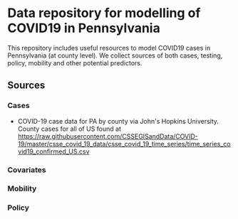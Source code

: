 # Data repository for modelling of COVID19 in Pennsylvania

This repository includes useful resources to model COVID19 cases in Pennsylvania (at county level). We collect sources of both cases, testing, policy, mobility and
other potential predictors.

## Sources

### Cases

- COVID-19 case data for PA by county via John's Hopkins University.  County cases for all of US found at https://raw.githubusercontent.com/CSSEGISandData/COVID-19/master/csse_covid_19_data/csse_covid_19_time_series/time_series_covid19_confirmed_US.csv


### Covariates

### Mobility

### Policy
